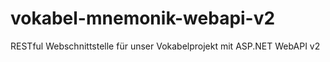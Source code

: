 # vokabel-mnemonik-webapi-v2
RESTful Webschnittstelle für unser Vokabelprojekt mit ASP.NET WebAPI v2
